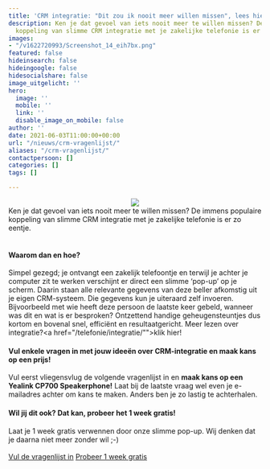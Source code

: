 ```yaml
---
title: 'CRM integratie: "Dit zou ik nooit meer willen missen", lees hier waarom.'
description: Ken je dat gevoel van iets nooit meer te willen missen? De immens populaire
  koppeling van slimme CRM integratie met je zakelijke telefonie is er zo eentje.
images:
- "/v1622720993/Screenshot_14_eih7bx.png"
featured: false
hideinsearch: false
hideingoogle: false
hidesocialshare: false
image_uitgelicht: ''
hero:
  image: ''
  mobile: ''
  link: ''
  disable_image_on_mobile: false
author: ''
date: 2021-06-03T11:00:00+00:00
url: "/nieuws/crm-vragenlijst/"
aliases: "/crm-vragenlijst/"
contactpersoon: []
categories: []
tags: []

---
```

<center><img src="https://res.cloudinary.com/callvoip/image/upload/v1622720993/Screenshot_14_eih7bx.png"></center>
Ken je dat gevoel van iets nooit meer te willen missen? De immens populaire koppeling van slimme CRM integratie met je zakelijke telefonie is er zo eentje.<br><br>

#### Waarom dan en hoe?

Simpel gezegd; je ontvangt een zakelijk telefoontje en terwijl je achter je computer zit te werken verschijnt er direct een slimme ‘pop-up’ op je scherm. Daarin staan alle relevante gegevens van deze beller afkomstig uit je eigen CRM-systeem. Die gegevens kun je uiteraard zelf invoeren. Bijvoorbeeld met wie heeft deze persoon de laatste keer gebeld, wanneer was dit en wat is er besproken? Ontzettend handige geheugensteuntjes dus kortom en bovenal snel, efficiënt en resultaatgericht. Meer lezen over integratie?<a href="/telefonie/integratie/"">klik hier!</a>

#### Vul enkele vragen in met jouw ideeën over CRM-integratie en maak kans op een prijs!

Vul eerst vliegensvlug de volgende vragenlijst in en **maak kans op een Yealink CP700 Speakerphone!** Laat bij de laatste vraag wel even je e-mailadres achter om kans te maken. Anders ben je zo lastig te achterhalen.

#### Wil jij dit ook? Dat kan, probeer het 1 week gratis!

Laat je 1 week gratis verwennen door onze slimme pop-up. Wij denken dat je daarna niet meer zonder wil ;-)
<br><br><a href="https://docs.google.com/forms/d/e/1FAIpQLScCnzt5kZ2vvey-ZOF6tu-WNU4PCw5mMgRGtdk1Gz3HrcuMkQ/viewform" class="button">Vul de vragenlijst in</a>   <a href="aanvragen/voip-cti/" class="button">Probeer 1 week gratis</a>

